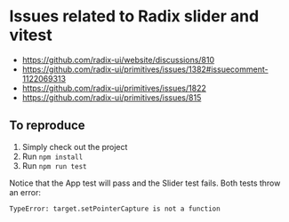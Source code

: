 # Issues related to Radix slider and vitest

- https://github.com/radix-ui/website/discussions/810
- https://github.com/radix-ui/primitives/issues/1382#issuecomment-1122069313
- https://github.com/radix-ui/primitives/issues/1822
- https://github.com/radix-ui/primitives/issues/815

## To reproduce

1. Simply check out the project
2. Run `npm install`
3. Run `npm run test`

Notice that the App test will pass and the Slider test fails.
Both tests throw an error:

```
TypeError: target.setPointerCapture is not a function
```